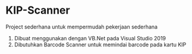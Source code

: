 # KIP-Scanner
Project sederhana untuk mempermudah pekerjaan sederhana
1. Dibuat menggunakan dengan VB.Net pada Visual Studio 2019
2. Dibutuhkan Barcode Scanner untuk memindai barcode pada kartu KIP
